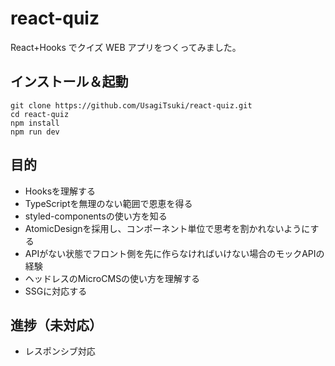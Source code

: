 # react-quiz

React+Hooks でクイズ WEB アプリをつくってみました。

## インストール＆起動

```
git clone https://github.com/UsagiTsuki/react-quiz.git
cd react-quiz
npm install
npm run dev
```

## 目的

- Hooksを理解する
- TypeScriptを無理のない範囲で恩恵を得る
- styled-componentsの使い方を知る
- AtomicDesignを採用し、コンポーネント単位で思考を割かれないようにする
- APIがない状態でフロント側を先に作らなければいけない場合のモックAPIの経験
- ヘッドレスのMicroCMSの使い方を理解する
- SSGに対応する

## 進捗（未対応）

- レスポンシブ対応
